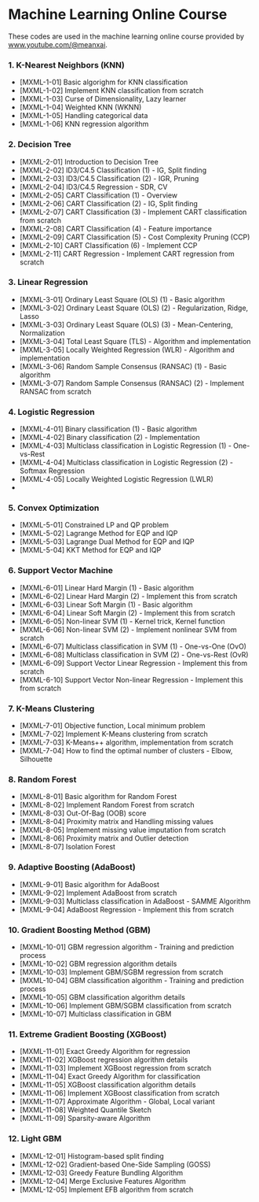 # Machine Learning Online Course
These codes are used in the machine learning online course provided by www.youtube.com/@meanxai.

### 1. K-Nearest Neighbors (KNN)
* [MXML-1-01] Basic algorighm for KNN classification
* [MXML-1-02] Implement KNN classification from scratch
* [MXML-1-03] Curse of Dimensionality, Lazy learner
* [MXML-1-04] Weighted KNN (WKNN)
* [MXML-1-05] Handling categorical data
* [MXML-1-06] KNN regression algorithm


### 2. Decision Tree
* [MXML-2-01] Introduction to Decision Tree
* [MXML-2-02] ID3/C4.5 Classification (1) - IG, Split finding
* [MXML-2-03] ID3/C4.5 Classification (2) - IGR, Pruning
* [MXML-2-04] ID3/C4.5 Regression - SDR, CV
* [MXML-2-05] CART Classification (1) - Overview
* [MXML-2-06] CART Classification (2) - IG, Split finding
* [MXML-2-07] CART Classification (3) - Implement CART classification from scratch
* [MXML-2-08] CART Classification (4) - Feature importance
* [MXML-2-09] CART Classification (5) - Cost Complexity Pruning (CCP)
* [MXML-2-10] CART Classification (6) - Implement CCP
* [MXML-2-11] CART Regression - Implement CART regression from scratch

### 3. Linear Regression
* [MXML-3-01] Ordinary Least Square (OLS) (1) - Basic algorithm
* [MXML-3-02] Ordinary Least Square (OLS) (2) - Regularization, Ridge, Lasso
* [MXML-3-03] Ordinary Least Square (OLS) (3) - Mean-Centering, Normalization
* [MXML-3-04] Total Least Square (TLS) - Algorithm and implementation
* [MXML-3-05] Locally Weighted Regression (WLR) - Algorithm and implementation
* [MXML-3-06] Random Sample Consensus (RANSAC) (1) - Basic algorithm
* [MXML-3-07] Random Sample Consensus (RANSAC) (2) - Implement RANSAC from scratch

### 4. Logistic Regression
* [MXML-4-01] Binary classification (1) - Basic algorithm
* [MXML-4-02] Binary classification (2) - Implementation
* [MXML-4-03] Multiclass classification in Logistic Regression (1) - One-vs-Rest
* [MXML-4-04] Multiclass classification in Logistic Regression (2) - Softmax Regression
* [MXML-4-05] Locally Weighted Logistic Regression (LWLR)
* 
### 5. Convex Optimization
* [MXML-5-01] Constrained LP and QP problem
* [MXML-5-02] Lagrange Method for EQP and IQP
* [MXML-5-03] Lagrange Dual Method for EQP and IQP
* [MXML-5-04] KKT Method for EQP and IQP

### 6. Support Vector Machine
* [MXML-6-01] Linear Hard Margin (1) - Basic algorithm
* [MXML-6-02] Linear Hard Margin (2) - Implement this from scratch
* [MXML-6-03] Linear Soft Margin (1) - Basic algorithm
* [MXML-6-04] Linear Soft Margin (2) - Implement this from scratch
* [MXML-6-05] Non-linear SVM (1) - Kernel trick, Kernel function
* [MXML-6-06] Non-linear SVM (2) - Implement nonlinear SVM from scratch
* [MXML-6-07] Multiclass classification in SVM (1) - One-vs-One (OvO)
* [MXML-6-08] Multiclass classification in SVM (2) - One-vs-Rest (OvR)
* [MXML-6-09] Support Vector Linear Regression - Implement this from scratch
* [MXML-6-10] Support Vector Non-linear Regression - Implement this from scratch

### 7. K-Means Clustering
* [MXML-7-01] Objective function, Local minimum problem
* [MXML-7-02] Implement K-Means clustering from scratch
* [MXML-7-03] K-Means++ algorithm, implementation from scratch
* [MXML-7-04] How to find the optimal number of clusters - Elbow, Silhouette

### 8. Random Forest
* [MXML-8-01] Basic algorithm for Random Forest
* [MXML-8-02] Implement Random Forest from scratch
* [MXML-8-03] Out-Of-Bag (OOB) score
* [MXML-8-04] Proximity matrix and Handling missing values
* [MXML-8-05] Implement missing value imputation from scratch
* [MXML-8-06] Proximity matrix and Outlier detection
* [MXML-8-07] Isolation Forest

### 9. Adaptive Boosting (AdaBoost)
* [MXML-9-01] Basic algorithm for AdaBoost
* [MXML-9-02] Implement AdaBoost from scratch
* [MXML-9-03] Multiclass classification in AdaBoost - SAMME Algorithm
* [MXML-9-04] AdaBoost Regression - Implement this from scratch

### 10. Gradient Boosting Method (GBM)
* [MXML-10-01] GBM regression algorithm - Training and prediction process
* [MXML-10-02] GBM regression algorithm details
* [MXML-10-03] Implement GBM/SGBM regression from scratch
* [MXML-10-04] GBM classification algorithm - Training and prediction process
* [MXML-10-05] GBM classification algorithm details
* [MXML-10-06] Implement GBM/SGBM classification from scratch
* [MXML-10-07] Multiclass classification in GBM

### 11. Extreme Gradient Boosting (XGBoost)
* [MXML-11-01] Exact Greedy Algorithm for regression
* [MXML-11-02] XGBoost regression algorithm details
* [MXML-11-03] Implement XGBoost regression from scratch
* [MXML-11-04] Exact Greedy Algorithm for classification
* [MXML-11-05] XGBoost classification algorithm details
* [MXML-11-06] Implement XGBoost classification from scratch
* [MXML-11-07] Approximate Algorithm - Global, Local variant
* [MXML-11-08] Weighted Quantile Sketch
* [MXML-11-09] Sparsity-aware Algorithm

### 12. Light GBM
* [MXML-12-01] Histogram-based split finding
* [MXML-12-02] Gradient-based One-Side Sampling (GOSS)
* [MXML-12-03] Greedy Feature Bundling Algorithm
* [MXML-12-04] Merge Exclusive Features Algorithm
* [MXML-12-05] Implement EFB algorithm from scratch

